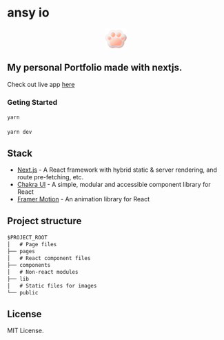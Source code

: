 # ansy io

<p align="left">
<p align="center">
<a target="blank"><img align="center" src="./public/favicon.ico" alt="logo" height="50" width="50" /></a></p>
</p>
<!-- [https://](https://) -->

## My personal Portfolio made with nextjs.

Check out live app [here](https://ansy-io.vercel.app/)

### Geting Started

```bash
yarn

yarn dev

```

## Stack

- [Next.js](https://nextjs.org/) - A React framework with hybrid static & server rendering, and route pre-fetching, etc.
- [Chakra UI](https://chakra-ui.com/) - A simple, modular and accessible component library for React
- [Framer Motion](https://www.framer.com/motion/) - An animation library for React

## Project structure

```
$PROJECT_ROOT
│   # Page files
├── pages
│   # React component files
├── components
│   # Non-react modules
├── lib
│   # Static files for images
└── public
```

## License

MIT License.
